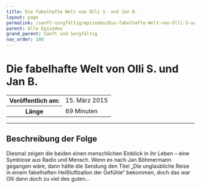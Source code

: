 ```yaml
---
title: Die fabelhafte Welt von Olli S. und Jan B.
layout: page
permalink: /sanft-sorgfältig/episoden/Die-fabelhafte-Welt-von-Olli-S-und-Jan-B
parent: Alle Episoden
grand_parent: Sanft und Sorgfältig
nav_order: 100
---
```


# Die fabelhafte Welt von Olli S. und Jan B.
<table class="resp-table dcf-table dcf-table-responsive dcf-table-bordered dcf-table-striped dcf-w-100%">
                    <tbody>
                        <tr>
                            <th scope="row">Veröffentlich am:</th>
                            <td data-label="Veröffentlich am:">15. März 2015</td>
                        </tr>
                        <tr>
                            <th scope="row">Länge </th>
                            <td data-label="Länge ">69 Minuten</td>
                        </tr></tbody>
                </table>

***

## Beschreibung der Folge

<div>
Diesmal zeigen die beiden einen menschlichen Einblick in ihr Leben – eine Symbiose aus Radio und Mensch. Wenn es nach Jan Böhmermann gegangen wäre, dann hätte die Sendung den Titel „Die unglaubliche Reise in einem fabelhaften Heißluftballon der Gefühle“ bekommen, doch das war Olli dann doch zu viel des guten...  
</div>

